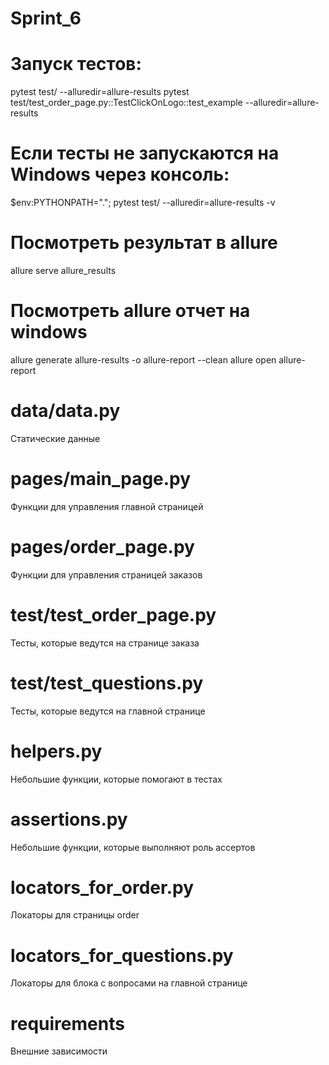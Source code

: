 # Sprint_6
# Запуск тестов:
pytest test/ --alluredir=allure-results
pytest test/test_order_page.py::TestClickOnLogo::test_example --alluredir=allure-results

# Если тесты не запускаются на Windows через консоль:
$env:PYTHONPATH="."; pytest test/ --alluredir=allure-results -v

# Посмотреть результат в allure
allure serve allure_results

# Посмотреть allure отчет на windows
allure generate allure-results -o allure-report --clean
allure open allure-report

# data/data.py
Статические данные

# pages/main_page.py
Функции для управления главной страницей

# pages/order_page.py
Функции для управления страницей заказов

# test/test_order_page.py
Тесты, которые ведутся на странице заказа

# test/test_questions.py
Тесты, которые ведутся на главной странице

# helpers.py
Небольшие функции, которые помогают в тестах

# assertions.py
Небольшие функции, которые выполняют роль ассертов

# locators_for_order.py
Локаторы для страницы order

# locators_for_questions.py
Локаторы для блока с вопросами на главной странице

# requirements
Внешние зависимости
